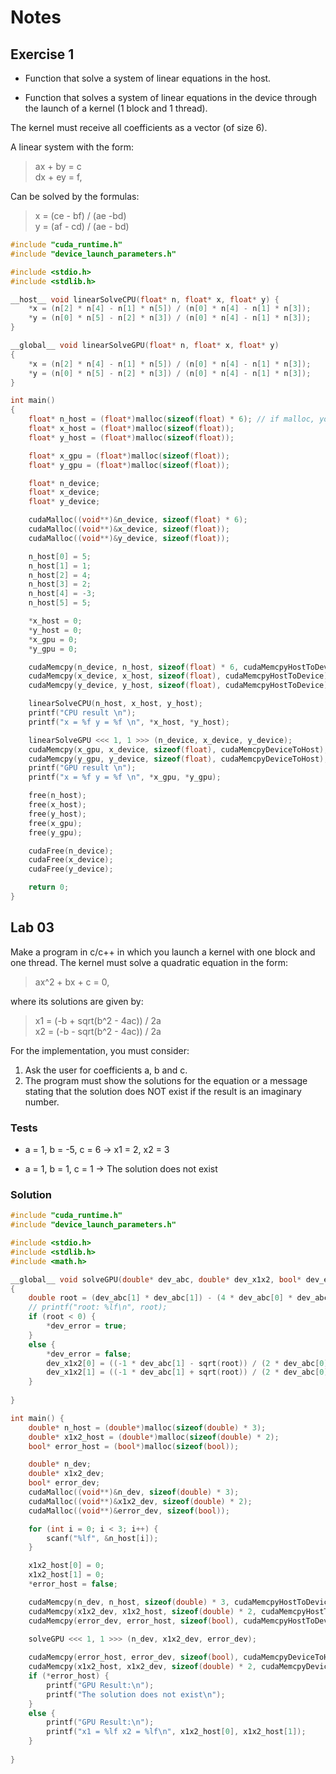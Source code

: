 # Notes

## Exercise 1

- Function that solve a system of linear equations in the host.

- Function that solves a system of linear equations in the device through the launch of a kernel (1 block and 1 thread).

The kernel must receive all coefficients as a vector (of size 6).

A linear system with the form:

> ax + by = c <br />
> dx + ey = f,

Can be solved by the formulas:

> x = (ce - bf) / (ae -bd) <br />
> y = (af - cd) / (ae - bd)

```c++
#include "cuda_runtime.h"
#include "device_launch_parameters.h"

#include <stdio.h>
#include <stdlib.h>

__host__ void linearSolveCPU(float* n, float* x, float* y) {
    *x = (n[2] * n[4] - n[1] * n[5]) / (n[0] * n[4] - n[1] * n[3]);
    *y = (n[0] * n[5] - n[2] * n[3]) / (n[0] * n[4] - n[1] * n[3]);
}

__global__ void linearSolveGPU(float* n, float* x, float* y)
{
    *x = (n[2] * n[4] - n[1] * n[5]) / (n[0] * n[4] - n[1] * n[3]);
    *y = (n[0] * n[5] - n[2] * n[3]) / (n[0] * n[4] - n[1] * n[3]);
}

int main()
{
    float* n_host = (float*)malloc(sizeof(float) * 6); // if malloc, you need to initialize all spaces one by one
    float* x_host = (float*)malloc(sizeof(float));
    float* y_host = (float*)malloc(sizeof(float));

    float* x_gpu = (float*)malloc(sizeof(float));
    float* y_gpu = (float*)malloc(sizeof(float));

    float* n_device;
    float* x_device;
    float* y_device;

    cudaMalloc((void**)&n_device, sizeof(float) * 6);
    cudaMalloc((void**)&x_device, sizeof(float));
    cudaMalloc((void**)&y_device, sizeof(float));

    n_host[0] = 5;
    n_host[1] = 1;
    n_host[2] = 4;
    n_host[3] = 2;
    n_host[4] = -3;
    n_host[5] = 5;

    *x_host = 0;
    *y_host = 0;
    *x_gpu = 0;
    *y_gpu = 0;

    cudaMemcpy(n_device, n_host, sizeof(float) * 6, cudaMemcpyHostToDevice);
    cudaMemcpy(x_device, x_host, sizeof(float), cudaMemcpyHostToDevice);
    cudaMemcpy(y_device, y_host, sizeof(float), cudaMemcpyHostToDevice);

    linearSolveCPU(n_host, x_host, y_host);
    printf("CPU result \n");
    printf("x = %f y = %f \n", *x_host, *y_host);

    linearSolveGPU <<< 1, 1 >>> (n_device, x_device, y_device);
    cudaMemcpy(x_gpu, x_device, sizeof(float), cudaMemcpyDeviceToHost);
    cudaMemcpy(y_gpu, y_device, sizeof(float), cudaMemcpyDeviceToHost);
    printf("GPU result \n");
    printf("x = %f y = %f \n", *x_gpu, *y_gpu);

    free(n_host);
    free(x_host);
    free(y_host);
    free(x_gpu);
    free(y_gpu);

    cudaFree(n_device);
    cudaFree(x_device);
    cudaFree(y_device);

    return 0;
}
```

## Lab 03

Make a program in c/c++ in which you launch a kernel with one block and one thread. The kernel must solve a quadratic equation in the form:

> ax^2 + bx + c = 0,

where its solutions are given by:

> x1 = (-b + sqrt(b^2 - 4ac)) / 2a <br />
> x2 = (-b - sqrt(b^2 - 4ac)) / 2a

For the implementation, you must consider:

1. Ask the user for coefficients a, b and c.
2. The program must show the solutions for the equation or a message stating that the solution does NOT exist if the result is an imaginary number.

### Tests

- a = 1, b = -5, c = 6 -> x1 = 2, x2 = 3

- a = 1, b = 1, c = 1 -> The solution does not exist


### Solution

```c++
#include "cuda_runtime.h"
#include "device_launch_parameters.h"

#include <stdio.h>
#include <stdlib.h>
#include <math.h>

__global__ void solveGPU(double* dev_abc, double* dev_x1x2, bool* dev_error)
{
    double root = (dev_abc[1] * dev_abc[1]) - (4 * dev_abc[0] * dev_abc[2]);
    // printf("root: %lf\n", root);
    if (root < 0) {
        *dev_error = true;
    }
    else {
        *dev_error = false;
        dev_x1x2[0] = ((-1 * dev_abc[1] - sqrt(root)) / (2 * dev_abc[0]));
        dev_x1x2[1] = ((-1 * dev_abc[1] + sqrt(root)) / (2 * dev_abc[0]));
    }
     
}

int main() {
    double* n_host = (double*)malloc(sizeof(double) * 3);
    double* x1x2_host = (double*)malloc(sizeof(double) * 2);
    bool* error_host = (bool*)malloc(sizeof(bool));

    double* n_dev;
    double* x1x2_dev;
    bool* error_dev;
    cudaMalloc((void**)&n_dev, sizeof(double) * 3);
    cudaMalloc((void**)&x1x2_dev, sizeof(double) * 2);
    cudaMalloc((void**)&error_dev, sizeof(bool));

    for (int i = 0; i < 3; i++) {
        scanf("%lf", &n_host[i]);
    }

    x1x2_host[0] = 0;
    x1x2_host[1] = 0;
    *error_host = false;

    cudaMemcpy(n_dev, n_host, sizeof(double) * 3, cudaMemcpyHostToDevice);
    cudaMemcpy(x1x2_dev, x1x2_host, sizeof(double) * 2, cudaMemcpyHostToDevice);
    cudaMemcpy(error_dev, error_host, sizeof(bool), cudaMemcpyHostToDevice);
    
    solveGPU <<< 1, 1 >>> (n_dev, x1x2_dev, error_dev);

    cudaMemcpy(error_host, error_dev, sizeof(bool), cudaMemcpyDeviceToHost);
    cudaMemcpy(x1x2_host, x1x2_dev, sizeof(double) * 2, cudaMemcpyDeviceToHost);
    if (*error_host) {
        printf("GPU Result:\n");
        printf("The solution does not exist\n");
    }
    else {
        printf("GPU Result:\n");
        printf("x1 = %lf x2 = %lf\n", x1x2_host[0], x1x2_host[1]);
    }
    
}
```